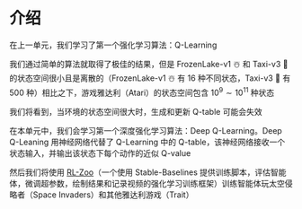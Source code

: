 # 介绍

在上一单元，我们学习了第一个强化学习算法：Q-Learning

我们通过简单的算法就取得了极佳的结果，但是 FrozenLake-v1 ☃️ 和 Taxi-v3 🚕 的状态空间很小且是离散的（FrozenLake-v1 ☃️ 有 16 种不同状态，Taxi-v3 🚕 有 500 种）相比之下，游戏雅达利（Atari）的状态空间包含 $10^9\sim10^{11}$ 种状态

我们将看到，当环境的状态空间很大时，生成和更新 Q-table 可能会失效

在本单元中，我们会学习第一个深度强化学习算法：Deep Q-Learning。Deep Q-Leaning 用神经网络代替了 Q-Learning 中的 Q-table，该神经网络接收一个状态输入，并输出该状态下每个动作的近似 Q-value

然后我们将使用 [RL-Zoo](https://github.com/DLR-RM/rl-baselines3-zoo)（一个使用 Stable-Baselines 提供训练脚本，评估智能体，微调超参数，绘制结果和记录视频的强化学习训练框架）训练智能体玩太空侵略者（Space Invaders）和其他雅达利游戏（Trait）